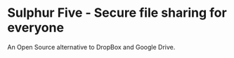 
# Sulphur Five - Secure file sharing for everyone

An Open Source alternative to DropBox and Google Drive.
